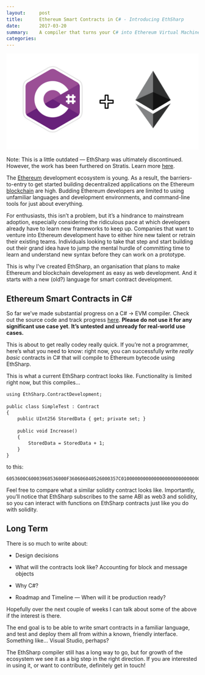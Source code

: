 ```yaml
---
layout:     post
title:      Ethereum Smart Contracts in C# - Introducing EthSharp
date:       2017-03-20
summary:    A compiler that turns your C# into Ethereum Virtual Machine bytecode.
categories: 
---
```


![desk](/images/csharp-eth.png)

Note: This is a little outdated — EthSharp was ultimately discontinued. However, the work has been furthered on Stratis. Learn more [here](https://hackernoon.com/a-token-smart-contract-executing-in-native-net-and-92ceaf972713).

The [Ethereum](https://hackernoon.com/tagged/ethereum) development ecosystem is young. As a result, the barriers-to-entry to get started building decentralized applications on the Ethereum [blockchain](https://hackernoon.com/tagged/blockchain) are high. Budding Ethereum developers are limited to using unfamiliar languages and development environments, and command-line tools for just about everything.

For enthusiasts, this isn’t a problem, but it’s a hindrance to mainstream adoption, especially considering the ridiculous pace at which developers already have to learn new frameworks to keep up. Companies that want to venture into Ethereum development have to either hire new talent or retrain their existing teams. Individuals looking to take that step and start building out their grand idea have to jump the mental hurdle of committing time to learn and understand new syntax before they can work on a prototype.

This is why I’ve created EthSharp, an organisation that plans to make Ethereum and blockchain development as easy as web development. And it starts with a new (old?) language for smart contract development.

## **Ethereum Smart Contracts in C#**

So far we’ve made substantial progress on a C# -> EVM compiler. Check out the source code and track progress [here](https://github.com/EthSharp/ethsharp-compiler). **Please do not use it for any significant use case yet**. **It’s untested and unready for real-world use cases.**

This is about to get really codey really quick. If you’re not a programmer, here’s what you need to know: right now, you can successfully write *really basic* contracts in C# that will compile to Ethereum bytecode using EthSharp.

This is what a current EthSharp contract looks like. Functionality is limited right now, but this compiles…

    using EthSharp.ContractDevelopment;

    public class SimpleTest : Contract
    {
        public UInt256 StoredData { get; private set; }

        public void Increase()
        {
            StoredData = StoredData + 1;
        }
    }

to this:

    6053600C60003960536000F360606040526000357C0100000000000000000000000000000000000000000000000000000000900463FFFFFFFF1680631FB5D01A146043578063FB6F957914604857FE5B600054F35B60005460010160005500

Feel free to compare what a similar solidity contract looks like. Importantly, you’ll notice that EthSharp subscribes to the same ABI as web3 and solidity, so you can interact with functions on EthSharp contracts just like you do with solidity.

## Long Term

There is so much to write about:

* Design decisions

* What will the contracts look like? Accounting for block and message objects

* Why C#?

* Roadmap and Timeline — When will it be production ready?

Hopefully over the next couple of weeks I can talk about some of the above if the interest is there.

The end goal is to be able to write smart contracts in a familiar language, and test and deploy them all from within a known, friendly interface. Something like… Visual Studio, perhaps?

The EthSharp compiler still has a long way to go, but for growth of the ecosystem we see it as a big step in the right direction. If you are interested in using it, or want to contribute, definitely get in touch!
